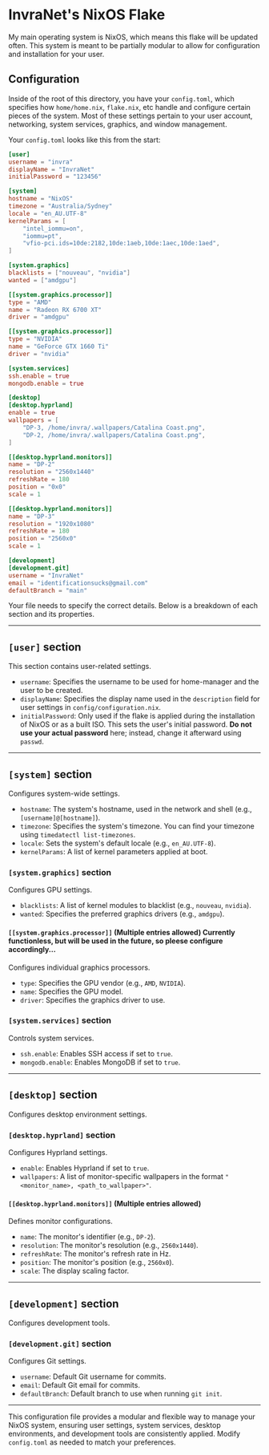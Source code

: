 # InvraNet's NixOS Flake

My main operating system is NixOS, which means this flake will be updated often.
This system is meant to be partially modular to allow for configuration and installation for your user.

## Configuration
Inside of the root of this directory, you have your `config.toml`, which specifies how
`home/home.nix`, `flake.nix`, etc handle and configure certain pieces of the system.
Most of these settings pertain to your user account, networking, system services,
graphics, and window management.

Your `config.toml` looks like this from the start:

```toml
[user]
username = "invra"
displayName = "InvraNet"
initialPassword = "123456"

[system]
hostname = "NixOS"
timezone = "Australia/Sydney"
locale = "en_AU.UTF-8"
kernelParams = [
    "intel_iommu=on",
    "iommu=pt",
    "vfio-pci.ids=10de:2182,10de:1aeb,10de:1aec,10de:1aed",
]

[system.graphics]
blacklists = ["nouveau", "nvidia"]
wanted = ["amdgpu"]

[[system.graphics.processor]]
type = "AMD"
name = "Radeon RX 6700 XT"
driver = "amdgpu"

[[system.graphics.processor]]
type = "NVIDIA"
name = "GeForce GTX 1660 Ti"
driver = "nvidia"

[system.services]
ssh.enable = true
mongodb.enable = true

[desktop]
[desktop.hyprland]
enable = true
wallpapers = [
    "DP-3, /home/invra/.wallpapers/Catalina Coast.png",
    "DP-2, /home/invra/.wallpapers/Catalina Coast.png",
]

[[desktop.hyprland.monitors]]
name = "DP-2"
resolution = "2560x1440"
refreshRate = 180
position = "0x0"
scale = 1

[[desktop.hyprland.monitors]]
name = "DP-3"
resolution = "1920x1080"
refreshRate = 180
position = "2560x0"
scale = 1

[development]
[development.git]
username = "InvraNet"
email = "identificationsucks@gmail.com"
defaultBranch = "main"
```

Your file needs to specify the correct details. Below is a breakdown of each section and its properties.

---

## `[user]` section
This section contains user-related settings.

- `username`: Specifies the username to be used for home-manager and the user to be created.
- `displayName`: Specifies the display name used in the `description` field for user settings in `config/configuration.nix`.
- `initialPassword`: Only used if the flake is applied during the installation of NixOS or as a built ISO. This sets the user's initial password. **Do not use your actual password** here; instead, change it afterward using `passwd`.

---

## `[system]` section
Configures system-wide settings.

- `hostname`: The system's hostname, used in the network and shell (e.g., `[username]@[hostname]`).
- `timezone`: Specifies the system's timezone. You can find your timezone using `timedatectl list-timezones`.
- `locale`: Sets the system's default locale (e.g., `en_AU.UTF-8`).
- `kernelParams`: A list of kernel parameters applied at boot.

### `[system.graphics]` section
Configures GPU settings.

- `blacklists`: A list of kernel modules to blacklist (e.g., `nouveau`, `nvidia`).
- `wanted`: Specifies the preferred graphics drivers (e.g., `amdgpu`).

#### `[[system.graphics.processor]]` (Multiple entries allowed) **Currently functionless, but will be used in the future, so pleese configure accordingly...**
Configures individual graphics processors.

- `type`: Specifies the GPU vendor (e.g., `AMD`, `NVIDIA`).
- `name`: Specifies the GPU model.
- `driver`: Specifies the graphics driver to use.

### `[system.services]` section
Controls system services.

- `ssh.enable`: Enables SSH access if set to `true`.
- `mongodb.enable`: Enables MongoDB if set to `true`.

---

## `[desktop]` section
Configures desktop environment settings.

### `[desktop.hyprland]` section
Configures Hyprland settings.

- `enable`: Enables Hyprland if set to `true`.
- `wallpapers`: A list of monitor-specific wallpapers in the format `"<monitor_name>, <path_to_wallpaper>"`.

#### `[[desktop.hyprland.monitors]]` (Multiple entries allowed)
Defines monitor configurations.

- `name`: The monitor's identifier (e.g., `DP-2`).
- `resolution`: The monitor's resolution (e.g., `2560x1440`).
- `refreshRate`: The monitor's refresh rate in Hz.
- `position`: The monitor's position (e.g., `2560x0`).
- `scale`: The display scaling factor.

---

## `[development]` section
Configures development tools.

### `[development.git]` section
Configures Git settings.

- `username`: Default Git username for commits.
- `email`: Default Git email for commits.
- `defaultBranch`: Default branch to use when running `git init`.

---

This configuration file provides a modular and flexible way to manage your NixOS system, ensuring user settings, system services, desktop environments, and development tools are consistently applied. Modify `config.toml` as needed to match your preferences.
